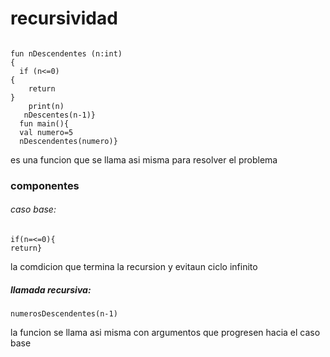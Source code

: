 # recursividad

~~~~

fun nDescendentes (n:int)
{
  if (n<=0)
{
    return
}
    print(n)
   nDescentes(n-1)}
  fun main(){
  val numero=5
  nDescendentes(numero)}
~~~~

es una funcion que se llama asi misma para resolver el problema
### componentes
###### caso base:
~~~~
if(n=<=0){
return}
~~~~

la comdicion que termina la recursion y evitaun ciclo infinito
##### llamada recursiva:
~~~~
numerosDescendentes(n-1)
~~~~

la funcion se llama asi misma con argumentos que progresen hacia el caso base
